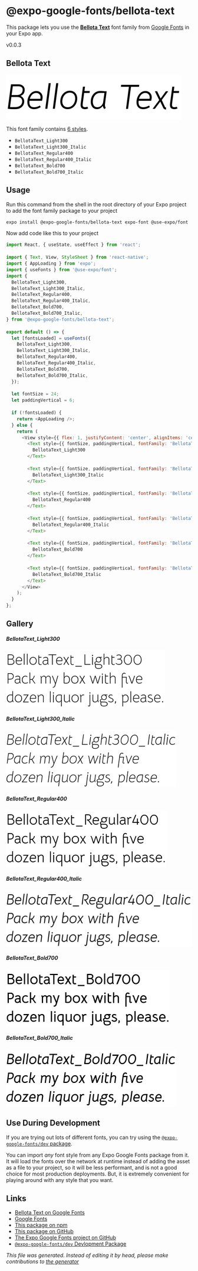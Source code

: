 # @expo-google-fonts/bellota-text

This package lets you use the [**Bellota Text**](https://fonts.google.com/specimen/Bellota+Text) font family from [Google Fonts](https://fonts.google.com/) in your Expo app.

v0.0.3

## Bellota Text

![Bellota Text](./font-family.png)

This font family contains [6 styles](#gallery).

- `BellotaText_Light300`
- `BellotaText_Light300_Italic`
- `BellotaText_Regular400`
- `BellotaText_Regular400_Italic`
- `BellotaText_Bold700`
- `BellotaText_Bold700_Italic`

## Usage

Run this command from the shell in the root directory of your Expo project to add the font family package to your project
```sh
expo install @expo-google-fonts/bellota-text expo-font @use-expo/font
```

Now add code like this to your project
```js
import React, { useState, useEffect } from 'react';

import { Text, View, StyleSheet } from 'react-native';
import { AppLoading } from 'expo';
import { useFonts } from '@use-expo/font';
import {
  BellotaText_Light300,
  BellotaText_Light300_Italic,
  BellotaText_Regular400,
  BellotaText_Regular400_Italic,
  BellotaText_Bold700,
  BellotaText_Bold700_Italic,
} from '@expo-google-fonts/bellota-text';

export default () => {
  let [fontsLoaded] = useFonts({
    BellotaText_Light300,
    BellotaText_Light300_Italic,
    BellotaText_Regular400,
    BellotaText_Regular400_Italic,
    BellotaText_Bold700,
    BellotaText_Bold700_Italic,
  });

  let fontSize = 24;
  let paddingVertical = 6;

  if (!fontsLoaded) {
    return <AppLoading />;
  } else {
    return (
      <View style={{ flex: 1, justifyContent: 'center', alignItems: 'center' }}>
        <Text style={{ fontSize, paddingVertical, fontFamily: 'BellotaText_Light300' }}>
          BellotaText_Light300
        </Text>

        <Text style={{ fontSize, paddingVertical, fontFamily: 'BellotaText_Light300_Italic' }}>
          BellotaText_Light300_Italic
        </Text>

        <Text style={{ fontSize, paddingVertical, fontFamily: 'BellotaText_Regular400' }}>
          BellotaText_Regular400
        </Text>

        <Text style={{ fontSize, paddingVertical, fontFamily: 'BellotaText_Regular400_Italic' }}>
          BellotaText_Regular400_Italic
        </Text>

        <Text style={{ fontSize, paddingVertical, fontFamily: 'BellotaText_Bold700' }}>
          BellotaText_Bold700
        </Text>

        <Text style={{ fontSize, paddingVertical, fontFamily: 'BellotaText_Bold700_Italic' }}>
          BellotaText_Bold700_Italic
        </Text>
      </View>
    );
  }
};

```

## Gallery

##### BellotaText_Light300
![BellotaText_Light300](./a0643b4ed7b9e5fe0a6023e98e3c731ac5ed3dd6a93688e6d319415902455806.ttf.png)

##### BellotaText_Light300_Italic
![BellotaText_Light300_Italic](./e0b3916debc6fdfc7a7fd3129785215a68039360ca58fff2137a5855ee962138.ttf.png)

##### BellotaText_Regular400
![BellotaText_Regular400](./bd71701b5f03e11645c6c76521346bb0658b950d8e568f92dbad4c0f832775eb.ttf.png)

##### BellotaText_Regular400_Italic
![BellotaText_Regular400_Italic](./cab1408381b8c09a1322d14913d773a9ecd2af835363efced81df2db8aa5107b.ttf.png)

##### BellotaText_Bold700
![BellotaText_Bold700](./4c08136cdca5423cf6e4f79255b1d8968b3ce107c396b03445f6c49c286dd349.ttf.png)

##### BellotaText_Bold700_Italic
![BellotaText_Bold700_Italic](./ec9c1edafbe6c75409ba2200628821ee1f0dbad581d6f79db100aeb366b12ee4.ttf.png)


## Use During Development

If you are trying out lots of different fonts, you can try using the [`@expo-google-fonts/dev` package](https://www.npmjs.com/package/@expo-google-fonts/dev).

You can import *any* font style from any Expo Google Fonts package from it. It will load the fonts
over the network at runtime instead of adding the asset as a file to your project, so it will be 
less performant, and is not a good choice for most production deployments. But, it is extremely convenient
for playing around with any style that you want.

## Links

- [Bellota Text on Google Fonts](https://fonts.google.com/specimen/Bellota+Text)
- [Google Fonts](https://fonts.google.com/)
- [This package on npm](https://www.npmjs.com/package/@expo-google-fonts/bellota-text)
- [This package on GitHub](https://github.com/expo/google-fonts/tree/master/font-packages/bellota-text)
- [The Expo Google Fonts project on GitHub](https://github.com/expo/google-fonts)
- [`@expo-google-fonts/dev` Devlopment Package](https://github.com/expo/google-fonts/tree/master/font-packages/dev)


*This file was generated. Instead of editing it by head, please make contributions to [the generator](https://github.com/expo/google-fonts/tree/master/packages/generator)*

